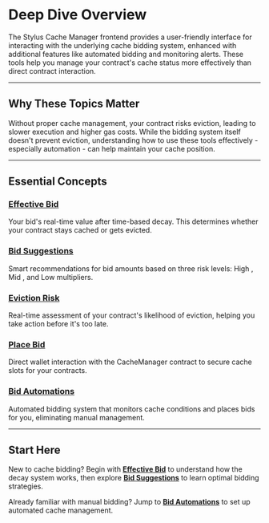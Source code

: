 # **Deep Dive Overview**

The Stylus Cache Manager frontend provides a user-friendly interface for interacting with the underlying cache bidding system, enhanced with additional features like automated bidding and monitoring alerts. These tools help you manage your contract's cache status more effectively than direct contract interaction.

---

## **Why These Topics Matter**

Without proper cache management, your contract risks eviction, leading to slower execution and higher gas costs. While the bidding system itself doesn't prevent eviction, understanding how to use these tools effectively - especially automation - can help maintain your cache position.

---

## **Essential Concepts**

### **[Effective Bid](effective-bid.md)**

Your bid's real-time value after time-based decay. This determines whether your contract stays cached or gets evicted.

### **[Bid Suggestions](bid-suggestions.md)**

Smart recommendations for bid amounts based on three risk levels: High , Mid , and Low multipliers.

### **[Eviction Risk](eviction-risk.md)**

Real-time assessment of your contract's likelihood of eviction, helping you take action before it's too late.

### **[Place Bid](place-bid.md)**

Direct wallet interaction with the CacheManager contract to secure cache slots for your contracts.

### **[Bid Automations](bid-automations.md)**

Automated bidding system that monitors cache conditions and places bids for you, eliminating manual management.

---

## **Start Here**

New to cache bidding? Begin with **[Effective Bid](effective-bid.md)** to understand how the decay system works, then explore **[Bid Suggestions](bid-suggestions.md)** to learn optimal bidding strategies.

Already familiar with manual bidding? Jump to **[Bid Automations](bid-automations.md)** to set up automated cache management.
